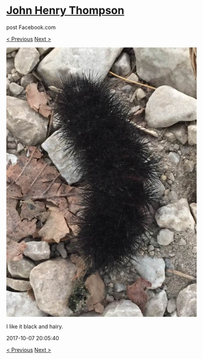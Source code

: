 # [John Henry Thompson](../README.md)
post Facebook.com

[< Previous](2017-10-08-1.md) [Next >](2017-10-07-2.md)

[![](../media/2017-10-07/Timeline-Photos-I-like-it-black-and-hairy.jpg)](../README.md)

I like it black and hairy.

2017-10-07 20:05:40

[< Previous](2017-10-08-1.md) [Next >](2017-10-07-2.md)
